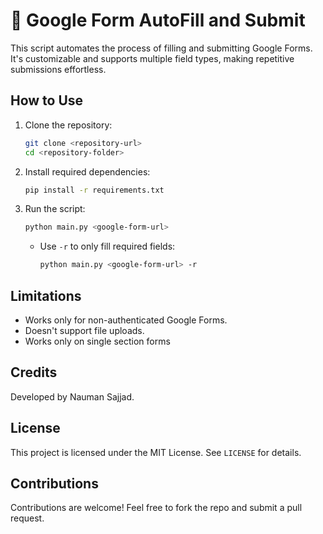 # 🚀 Google Form AutoFill and Submit

This script automates the process of filling and submitting Google Forms. It's customizable and supports multiple field types, making repetitive submissions effortless.

## How to Use

1. Clone the repository:
   ```bash
   git clone <repository-url>
   cd <repository-folder>
   ```
2. Install required dependencies:
   ```bash
   pip install -r requirements.txt
   ```
3. Run the script:
   ```bash
   python main.py <google-form-url>
   ```
   - Use `-r` to only fill required fields:
     ```bash
     python main.py <google-form-url> -r
     ```

## Limitations

- Works only for non-authenticated Google Forms.
- Doesn't support file uploads.
- Works only on single section forms

## Credits

Developed by Nauman Sajjad.

## License

This project is licensed under the MIT License. See `LICENSE` for details.

## Contributions

Contributions are welcome! Feel free to fork the repo and submit a pull request.
